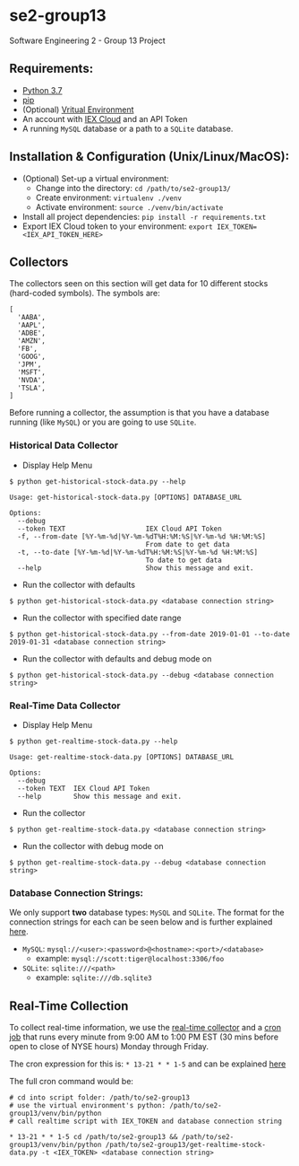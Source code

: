# se2-group13
Software Engineering 2 - Group 13 Project

## Requirements:
* [Python 3.7](https://www.python.org/downloads/release/python-372/)
* [pip](https://pip.pypa.io/en/stable/installing/)
* (Optional) [Vritual Environment](https://virtualenv.pypa.io/en/latest/installation/)
* An account with [IEX Cloud](http://iexcloud.io/) and an API Token
* A running `MySQL` database or a path to a `SQLite` database.

## Installation & Configuration (Unix/Linux/MacOS):
* (Optional) Set-up a virtual environment:
	* Change into the directory: `cd /path/to/se2-group13/`
  * Create environment: `virtualenv ./venv`
  * Activate environment: `source ./venv/bin/activate`
* Install all project dependencies: `pip install -r requirements.txt`
* Export IEX Cloud token to your environment: `export IEX_TOKEN=<IEX_API_TOKEN_HERE>`

## Collectors
The collectors seen on this section will get data for 10 different stocks (hard-coded symbols). The symbols are:
```
[
  'AABA',
  'AAPL',
  'ADBE',
  'AMZN',
  'FB',
  'GOOG',
  'JPM',
  'MSFT',
  'NVDA',
  'TSLA',
]
```

Before running a collector, the assumption is that you have a database running (like `MySQL`)
or you are going to use `SQLite`.

### Historical Data Collector
* Display Help Menu
```
$ python get-historical-stock-data.py --help

Usage: get-historical-stock-data.py [OPTIONS] DATABASE_URL

Options:
  --debug
  --token TEXT                    IEX Cloud API Token
  -f, --from-date [%Y-%m-%d|%Y-%m-%dT%H:%M:%S|%Y-%m-%d %H:%M:%S]
                                  From date to get data
  -t, --to-date [%Y-%m-%d|%Y-%m-%dT%H:%M:%S|%Y-%m-%d %H:%M:%S]
                                  To date to get data
  --help                          Show this message and exit.
```

* Run the collector with defaults
```
$ python get-historical-stock-data.py <database connection string>
```

* Run the collector with specified date range
```
$ python get-historical-stock-data.py --from-date 2019-01-01 --to-date 2019-01-31 <database connection string>
```

* Run the collector with defaults and debug mode on
```
$ python get-historical-stock-data.py --debug <database connection string>
```

### Real-Time Data Collector
* Display Help Menu
```
$ python get-realtime-stock-data.py --help

Usage: get-realtime-stock-data.py [OPTIONS] DATABASE_URL

Options:
  --debug
  --token TEXT  IEX Cloud API Token
  --help        Show this message and exit.
```

* Run the collector
```
$ python get-realtime-stock-data.py <database connection string>
```

* Run the collector with debug mode on
```
$ python get-realtime-stock-data.py --debug <database connection string>
```


### Database Connection Strings:

We only support **two** database types: `MySQL` and `SQLite`. The format for the connection strings
for each can be seen below and is further explained [here](https://docs.sqlalchemy.org/en/latest/core/engines.html#database-urls).

* `MySQL`: `mysql://<user>:<password>@<hostname>:<port>/<database>`
	* example: `mysql://scott:tiger@localhost:3306/foo`
* `SQLite`: `sqlite:///<path>`
	* example: `sqlite:///db.sqlite3`


## Real-Time Collection

To collect real-time information, we use the [real-time collector](#real-time-data-collector) and a [cron job](https://en.wikipedia.org/wiki/Cron) that runs every minute from 9:00 AM to 1:00 PM EST (30 mins before open to close of NYSE hours) Monday through Friday.

The cron expression for this is: `* 13-21 * * 1-5` and can be explained [here](https://crontab.guru/#*_13-21_*_*_1-5)

The full cron command would be:
```
# cd into script folder: /path/to/se2-group13
# use the virtual environment's python: /path/to/se2-group13/venv/bin/python
# call realtime script with IEX_TOKEN and database connection string

* 13-21 * * 1-5 cd /path/to/se2-group13 && /path/to/se2-group13/venv/bin/python /path/to/se2-group13/get-realtime-stock-data.py -t <IEX_TOKEN> <database connection string>
```